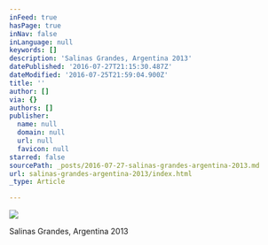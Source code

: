 ```yaml
---
inFeed: true
hasPage: true
inNav: false
inLanguage: null
keywords: []
description: 'Salinas Grandes, Argentina 2013'
datePublished: '2016-07-27T21:15:30.487Z'
dateModified: '2016-07-25T21:59:04.900Z'
title: ''
author: []
via: {}
authors: []
publisher:
  name: null
  domain: null
  url: null
  favicon: null
starred: false
sourcePath: _posts/2016-07-27-salinas-grandes-argentina-2013.md
url: salinas-grandes-argentina-2013/index.html
_type: Article

---
```

![](https://the-grid-user-content.s3-us-west-2.amazonaws.com/0edc0dc5-f1e0-478d-9d44-f6866798cc5e.jpg)

Salinas Grandes, Argentina 2013